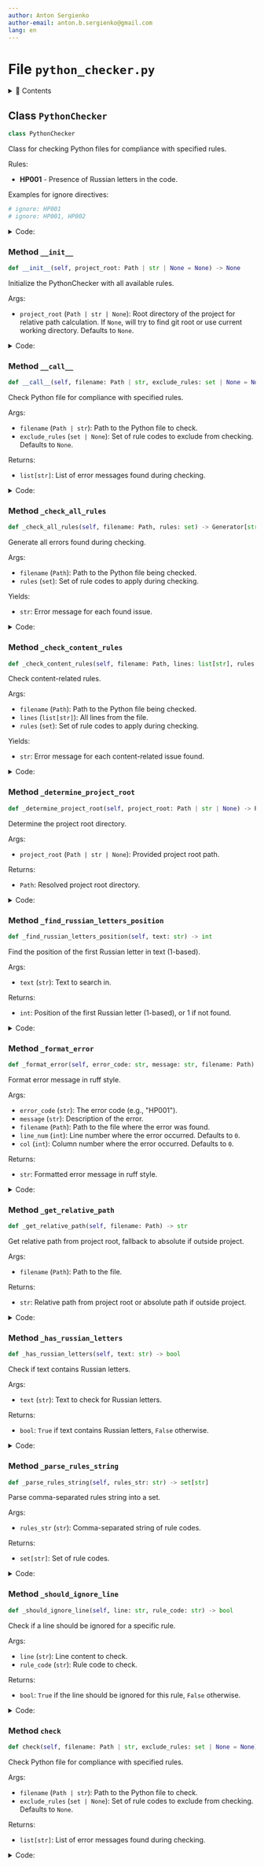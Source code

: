 ```yaml
---
author: Anton Sergienko
author-email: anton.b.sergienko@gmail.com
lang: en
---
```


# File `python_checker.py`

<details>
<summary>📖 Contents</summary>

## Contents

- [Class `PythonChecker`](#class-pythonchecker)
  - [Method `__init__`](#method-__init__)
  - [Method `__call__`](#method-__call__)
  - [Method `_check_all_rules`](#method-_check_all_rules)
  - [Method `_check_content_rules`](#method-_check_content_rules)
  - [Method `_determine_project_root`](#method-_determine_project_root)
  - [Method `_find_russian_letters_position`](#method-_find_russian_letters_position)
  - [Method `_format_error`](#method-_format_error)
  - [Method `_get_relative_path`](#method-_get_relative_path)
  - [Method `_has_russian_letters`](#method-_has_russian_letters)
  - [Method `_parse_rules_string`](#method-_parse_rules_string)
  - [Method `_should_ignore_line`](#method-_should_ignore_line)
  - [Method `check`](#method-check)

</details>

## Class `PythonChecker`

```python
class PythonChecker
```

Class for checking Python files for compliance with specified rules.

Rules:

- **HP001** - Presence of Russian letters in the code.

Examples for ignore directives:

```python
# ignore: HP001
# ignore: HP001, HP002
```

<details>
<summary>Code:</summary>

```python
class PythonChecker:

    # Rule constants for easier maintenance
    RULES: ClassVar[dict[str, str]] = {
        "HP001": "Presence of Russian letters in the code",
    }

    # Comment pattern for ignoring checks
    IGNORE_PATTERN: ClassVar[re.Pattern] = re.compile(r"#\s*ignore:\s*([A-Z0-9,\s]+)", re.IGNORECASE)

    def __init__(self, project_root: Path | str | None = None) -> None:
        """Initialize the PythonChecker with all available rules.

        Args:

        - `project_root` (`Path | str | None`): Root directory of the project for relative path calculation.
        If `None`, will try to find git root or use current working directory. Defaults to `None`.

        """
        self.all_rules = set(self.RULES.keys())
        self.project_root = self._determine_project_root(project_root)

    def __call__(self, filename: Path | str, exclude_rules: set | None = None) -> list[str]:
        """Check Python file for compliance with specified rules.

        Args:

        - `filename` (`Path | str`): Path to the Python file to check.
        - `exclude_rules` (`set | None`): Set of rule codes to exclude from checking. Defaults to `None`.

        Returns:

        - `list[str]`: List of error messages found during checking.

        """
        return self.check(filename, exclude_rules)

    def _check_all_rules(self, filename: Path, rules: set) -> Generator[str, None, None]:
        """Generate all errors found during checking.

        Args:

        - `filename` (`Path`): Path to the Python file being checked.
        - `rules` (`set`): Set of rule codes to apply during checking.

        Yields:

        - `str`: Error message for each found issue.

        """
        try:
            content = filename.read_text(encoding="utf-8")
            lines = content.splitlines()

            yield from self._check_content_rules(filename, lines, rules)

        except Exception as e:
            yield self._format_error("P000", f"Exception error: {e}", filename)

    def _check_content_rules(self, filename: Path, lines: list[str], rules: set) -> Generator[str, None, None]:
        """Check content-related rules.

        Args:

        - `filename` (`Path`): Path to the Python file being checked.
        - `lines` (`list[str]`): All lines from the file.
        - `rules` (`set`): Set of rule codes to apply during checking.

        Yields:

        - `str`: Error message for each content-related issue found.

        """
        if "HP001" not in rules:
            return

        for line_num, line in enumerate(lines, 1):
            # Check if this line should be ignored for P001
            if self._should_ignore_line(line, "HP001"):
                continue

            if self._has_russian_letters(line):
                col = self._find_russian_letters_position(line)
                yield self._format_error("HP001", self.RULES["HP001"], filename, line_num=line_num, col=col)

    def _determine_project_root(self, project_root: Path | str | None) -> Path:
        """Determine the project root directory.

        Args:

        - `project_root` (`Path | str | None`): Provided project root path.

        Returns:

        - `Path`: Resolved project root directory.

        """
        if project_root:
            return Path(project_root).resolve()

        # Try to find git root
        current = Path.cwd()
        while current != current.parent:
            if (current / ".git").exists():
                return current
            current = current.parent

        # Fallback to current working directory
        return Path.cwd()

    def _find_russian_letters_position(self, text: str) -> int:
        """Find the position of the first Russian letter in text (1-based).

        Args:

        - `text` (`str`): Text to search in.

        Returns:

        - `int`: Position of the first Russian letter (1-based), or 1 if not found.

        """
        match = re.search(r"[\u0430-\u044F\u0451\u0410-\u042F\u0401]", text)
        return match.start() + 1 if match else 1

    def _format_error(self, error_code: str, message: str, filename: Path, *, line_num: int = 0, col: int = 0) -> str:
        """Format error message in ruff style.

        Args:

        - `error_code` (`str`): The error code (e.g., "HP001").
        - `message` (`str`): Description of the error.
        - `filename` (`Path`): Path to the file where the error was found.
        - `line_num` (`int`): Line number where the error occurred. Defaults to `0`.
        - `col` (`int`): Column number where the error occurred. Defaults to `0`.

        Returns:

        - `str`: Formatted error message in ruff style.

        """
        relative_path = self._get_relative_path(filename)

        location = relative_path
        if line_num > 0:
            location += f":{line_num}"
            if col > 0:
                location += f":{col}"

        return f"{location}: {error_code} {message}"

    def _get_relative_path(self, filename: Path) -> str:
        """Get relative path from project root, fallback to absolute if outside project.

        Args:

        - `filename` (`Path`): Path to the file.

        Returns:

        - `str`: Relative path from project root or absolute path if outside project.

        """
        try:
            return str(filename.resolve().relative_to(self.project_root))
        except ValueError:
            # File is outside project root
            return str(filename.resolve())

    def _has_russian_letters(self, text: str) -> bool:
        """Check if text contains Russian letters.

        Args:

        - `text` (`str`): Text to check for Russian letters.

        Returns:

        - `bool`: `True` if text contains Russian letters, `False` otherwise.

        """
        return bool(re.search(r"[\u0430-\u044F\u0451\u0410-\u042F\u0401]", text))

    def _parse_rules_string(self, rules_str: str) -> set[str]:
        """Parse comma-separated rules string into a set.

        Args:

        - `rules_str` (`str`): Comma-separated string of rule codes.

        Returns:

        - `set[str]`: Set of rule codes.

        """
        return {rule.strip().upper() for rule in rules_str.split(",") if rule.strip()}

    def _should_ignore_line(self, line: str, rule_code: str) -> bool:
        """Check if a line should be ignored for a specific rule.

        Args:

        - `line` (`str`): Line content to check.
        - `rule_code` (`str`): Rule code to check.

        Returns:

        - `bool`: `True` if the line should be ignored for this rule, `False` otherwise.

        """
        # Look for ignore pattern anywhere in the line
        match = self.IGNORE_PATTERN.search(line)
        if not match:
            return False

        rules_str = match.group(1)
        ignored_rules = self._parse_rules_string(rules_str)

        return rule_code in ignored_rules

    def check(self, filename: Path | str, exclude_rules: set | None = None) -> list[str]:
        """Check Python file for compliance with specified rules.

        Args:

        - `filename` (`Path | str`): Path to the Python file to check.
        - `exclude_rules` (`set | None`): Set of rule codes to exclude from checking. Defaults to `None`.

        Returns:

        - `list[str]`: List of error messages found during checking.

        """
        filename = Path(filename)
        return list(self._check_all_rules(filename, self.all_rules - (exclude_rules or set())))
```

</details>

### Method `__init__`

```python
def __init__(self, project_root: Path | str | None = None) -> None
```

Initialize the PythonChecker with all available rules.

Args:

- `project_root` (`Path | str | None`): Root directory of the project for relative path calculation.
  If `None`, will try to find git root or use current working directory. Defaults to `None`.

<details>
<summary>Code:</summary>

```python
def __init__(self, project_root: Path | str | None = None) -> None:
        self.all_rules = set(self.RULES.keys())
        self.project_root = self._determine_project_root(project_root)
```

</details>

### Method `__call__`

```python
def __call__(self, filename: Path | str, exclude_rules: set | None = None) -> list[str]
```

Check Python file for compliance with specified rules.

Args:

- `filename` (`Path | str`): Path to the Python file to check.
- `exclude_rules` (`set | None`): Set of rule codes to exclude from checking. Defaults to `None`.

Returns:

- `list[str]`: List of error messages found during checking.

<details>
<summary>Code:</summary>

```python
def __call__(self, filename: Path | str, exclude_rules: set | None = None) -> list[str]:
        return self.check(filename, exclude_rules)
```

</details>

### Method `_check_all_rules`

```python
def _check_all_rules(self, filename: Path, rules: set) -> Generator[str, None, None]
```

Generate all errors found during checking.

Args:

- `filename` (`Path`): Path to the Python file being checked.
- `rules` (`set`): Set of rule codes to apply during checking.

Yields:

- `str`: Error message for each found issue.

<details>
<summary>Code:</summary>

```python
def _check_all_rules(self, filename: Path, rules: set) -> Generator[str, None, None]:
        try:
            content = filename.read_text(encoding="utf-8")
            lines = content.splitlines()

            yield from self._check_content_rules(filename, lines, rules)

        except Exception as e:
            yield self._format_error("P000", f"Exception error: {e}", filename)
```

</details>

### Method `_check_content_rules`

```python
def _check_content_rules(self, filename: Path, lines: list[str], rules: set) -> Generator[str, None, None]
```

Check content-related rules.

Args:

- `filename` (`Path`): Path to the Python file being checked.
- `lines` (`list[str]`): All lines from the file.
- `rules` (`set`): Set of rule codes to apply during checking.

Yields:

- `str`: Error message for each content-related issue found.

<details>
<summary>Code:</summary>

```python
def _check_content_rules(self, filename: Path, lines: list[str], rules: set) -> Generator[str, None, None]:
        if "HP001" not in rules:
            return

        for line_num, line in enumerate(lines, 1):
            # Check if this line should be ignored for P001
            if self._should_ignore_line(line, "HP001"):
                continue

            if self._has_russian_letters(line):
                col = self._find_russian_letters_position(line)
                yield self._format_error("HP001", self.RULES["HP001"], filename, line_num=line_num, col=col)
```

</details>

### Method `_determine_project_root`

```python
def _determine_project_root(self, project_root: Path | str | None) -> Path
```

Determine the project root directory.

Args:

- `project_root` (`Path | str | None`): Provided project root path.

Returns:

- `Path`: Resolved project root directory.

<details>
<summary>Code:</summary>

```python
def _determine_project_root(self, project_root: Path | str | None) -> Path:
        if project_root:
            return Path(project_root).resolve()

        # Try to find git root
        current = Path.cwd()
        while current != current.parent:
            if (current / ".git").exists():
                return current
            current = current.parent

        # Fallback to current working directory
        return Path.cwd()
```

</details>

### Method `_find_russian_letters_position`

```python
def _find_russian_letters_position(self, text: str) -> int
```

Find the position of the first Russian letter in text (1-based).

Args:

- `text` (`str`): Text to search in.

Returns:

- `int`: Position of the first Russian letter (1-based), or 1 if not found.

<details>
<summary>Code:</summary>

```python
def _find_russian_letters_position(self, text: str) -> int:
        match = re.search(r"[\u0430-\u044F\u0451\u0410-\u042F\u0401]", text)
        return match.start() + 1 if match else 1
```

</details>

### Method `_format_error`

```python
def _format_error(self, error_code: str, message: str, filename: Path) -> str
```

Format error message in ruff style.

Args:

- `error_code` (`str`): The error code (e.g., "HP001").
- `message` (`str`): Description of the error.
- `filename` (`Path`): Path to the file where the error was found.
- `line_num` (`int`): Line number where the error occurred. Defaults to `0`.
- `col` (`int`): Column number where the error occurred. Defaults to `0`.

Returns:

- `str`: Formatted error message in ruff style.

<details>
<summary>Code:</summary>

```python
def _format_error(self, error_code: str, message: str, filename: Path, *, line_num: int = 0, col: int = 0) -> str:
        relative_path = self._get_relative_path(filename)

        location = relative_path
        if line_num > 0:
            location += f":{line_num}"
            if col > 0:
                location += f":{col}"

        return f"{location}: {error_code} {message}"
```

</details>

### Method `_get_relative_path`

```python
def _get_relative_path(self, filename: Path) -> str
```

Get relative path from project root, fallback to absolute if outside project.

Args:

- `filename` (`Path`): Path to the file.

Returns:

- `str`: Relative path from project root or absolute path if outside project.

<details>
<summary>Code:</summary>

```python
def _get_relative_path(self, filename: Path) -> str:
        try:
            return str(filename.resolve().relative_to(self.project_root))
        except ValueError:
            # File is outside project root
            return str(filename.resolve())
```

</details>

### Method `_has_russian_letters`

```python
def _has_russian_letters(self, text: str) -> bool
```

Check if text contains Russian letters.

Args:

- `text` (`str`): Text to check for Russian letters.

Returns:

- `bool`: `True` if text contains Russian letters, `False` otherwise.

<details>
<summary>Code:</summary>

```python
def _has_russian_letters(self, text: str) -> bool:
        return bool(re.search(r"[\u0430-\u044F\u0451\u0410-\u042F\u0401]", text))
```

</details>

### Method `_parse_rules_string`

```python
def _parse_rules_string(self, rules_str: str) -> set[str]
```

Parse comma-separated rules string into a set.

Args:

- `rules_str` (`str`): Comma-separated string of rule codes.

Returns:

- `set[str]`: Set of rule codes.

<details>
<summary>Code:</summary>

```python
def _parse_rules_string(self, rules_str: str) -> set[str]:
        return {rule.strip().upper() for rule in rules_str.split(",") if rule.strip()}
```

</details>

### Method `_should_ignore_line`

```python
def _should_ignore_line(self, line: str, rule_code: str) -> bool
```

Check if a line should be ignored for a specific rule.

Args:

- `line` (`str`): Line content to check.
- `rule_code` (`str`): Rule code to check.

Returns:

- `bool`: `True` if the line should be ignored for this rule, `False` otherwise.

<details>
<summary>Code:</summary>

```python
def _should_ignore_line(self, line: str, rule_code: str) -> bool:
        # Look for ignore pattern anywhere in the line
        match = self.IGNORE_PATTERN.search(line)
        if not match:
            return False

        rules_str = match.group(1)
        ignored_rules = self._parse_rules_string(rules_str)

        return rule_code in ignored_rules
```

</details>

### Method `check`

```python
def check(self, filename: Path | str, exclude_rules: set | None = None) -> list[str]
```

Check Python file for compliance with specified rules.

Args:

- `filename` (`Path | str`): Path to the Python file to check.
- `exclude_rules` (`set | None`): Set of rule codes to exclude from checking. Defaults to `None`.

Returns:

- `list[str]`: List of error messages found during checking.

<details>
<summary>Code:</summary>

```python
def check(self, filename: Path | str, exclude_rules: set | None = None) -> list[str]:
        filename = Path(filename)
        return list(self._check_all_rules(filename, self.all_rules - (exclude_rules or set())))
```

</details>
